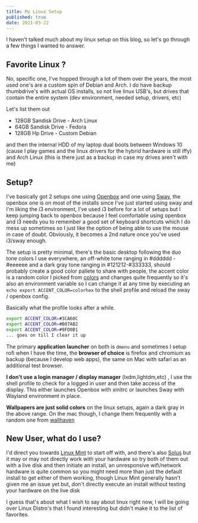 ```yaml
---
title: My Linux Setup
published: true
date: 2021-03-22
---
```


I haven't talked much about my linux setup on this blog, so let's go through a
few things I wanted to answer.

## Favorite Linux ?

No, specific one, I've hopped through a lot of them over the years, the most
used one's are a custom spin of Debian and Arch. I do have backup thumbdrive's
with actual OS installs, so not live linux USB's, but drives that contain the
entire system (dev environment, needed setup, drivers, etc)

Let's list them out

- 128GB Sandisk Drive - Arch Linux
- 64GB Sandisk Drive - Fedora
- 128GB Hp Drive - Custom Debian

and then the internal HDD of my laptop dual boots between Windows 10 (cause I
play games and the linux drivers for the hybrid hardware is still iffy) and Arch
Linux (this is there just as a backup in case my drives aren't with me)

## Setup?

I've basically got 2 setups one using
[Openbox](http://openbox.org/wiki/Main_Page) and one using
[Sway](https://swaywm.org/), the openbox one is on most of the installs since
I've just started using sway and I'm liking the i3 environment, I've used i3
before for a lot of setups but I keep jumping back to openbox because I feel
comfortable using openbox and i3 needs you to remember a good set of keyboard
shortcuts which I do mess up sometimes so I just like the option of being able
to use the mouse in case of doubt. Obviously, it becomes a 2nd nature once
you've used i3/sway enough.

The setup is pretty minimal, there's the basic desktop following the duo tone
colors I use everywhere, an off-white tone ranging in #dddddd - #eeeeee and a
dark gray tone ranging in #121212-#333333, should probably create a good color
pallete to share with people, the accent color is a random color I picked from
[colors](http://colors.reaper.im/) and changes quite frequently so it's also an
environment variable so I can change it at any time by executing an
`echo export ACCENT_COLOR=colorhex` to the shell profile and reload the sway /
openbox config.

Basically what the profile looks after a while.

```sh
export ACCENT_COLOR=#3CA60C
export ACCENT_COLOR=#B07AB2
export ACCENT_COLOR=#9FD0B1
... goes on till I clear it up
```

The primary **application launcher** on both is `dmenu` and sometimes I setup
rofi when I have the time, the **browser of choice** is firefox and chromium as
backup (because I develop web apps), the same on Mac with safari as an
additional test browser.

**I don't use a login manager / display manager** (lxdm,lightdm,etc) , I use the
shell profile to check for a logged in user and then take access of the display.
This either launches Openbox with xinitrc or launches Sway with Wayland
environment in place.

**Wallpapers are just solid colors** on the linux setups, again a dark gray in
the above range. On the mac though, I change them frequently with a random one
from [wallhaven](https://wallhaven.cc/)

## New User, what do I use?

I'd direct you towards [Linux Mint](https://linuxmint.com/) to start off with,
and there's also [Solus](https://getsol.us/home/) but it may or may not directly
work with your hardware so try both of them out with a live disk and then
initiate an install, an unresponsive wifi/network hardware is quite common so
you might need more than just the default install to get either of them working,
though Linux Mint generally hasn't given me an issue yet but, don't directly
execute an install without testing your hardware on the live disk

I guess that's about what I wish to say about linux right now, I will be going
over Linux Distro's that I found interesting but didn't make it to the list of
favorites.
